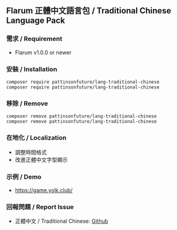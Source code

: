 ## Flarum 正體中文語言包 / Traditional Chinese Language Pack

### 需求 / Requirement
  - Flarum v1.0.0 or newer

### 安裝 / Installation
```
composer require pattinsonfuture/lang-traditional-chinese
composer require pattinsonfuture/lang-traditional-chinese
```

### 移除 / Remove
```
composer remove pattinsonfuture/lang-traditional-chinese
composer remove pattinsonfuture/lang-traditional-chinese
```

### 在地化 / Localization
  - 調整時間格式
  - 改進正體中文字型顯示

### 示例 / Demo
  - https://game.yolk.club/ 

### 回報問題 / Report Issue
  - 正體中文 / Traditional Chinese: [Github](https://github.com/pattinsonfuture/lang-traditional-chinese/issues)
